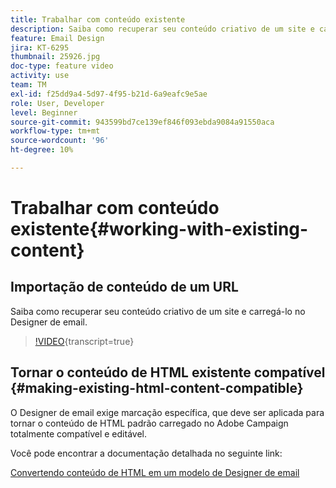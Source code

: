 ```yaml
---
title: Trabalhar com conteúdo existente
description: Saiba como recuperar seu conteúdo criativo de um site e carregá-lo no Designer de email.
feature: Email Design
jira: KT-6295
thumbnail: 25926.jpg
doc-type: feature video
activity: use
team: TM
exl-id: f25dd9a4-5d97-4f95-b21d-6a9eafc9e5ae
role: User, Developer
level: Beginner
source-git-commit: 943599bd7ce139ef846f093ebda9084a91550aca
workflow-type: tm+mt
source-wordcount: '96'
ht-degree: 10%

---
```


# Trabalhar com conteúdo existente{#working-with-existing-content}

## Importação de conteúdo de um URL

Saiba como recuperar seu conteúdo criativo de um site e carregá-lo no Designer de email.

>[!VIDEO](https://video.tv.adobe.com/v/25926?learn=on){transcript=true}

## Tornar o conteúdo de HTML existente compatível {#making-existing-html-content-compatible}

O Designer de email exige marcação específica, que deve ser aplicada para tornar o conteúdo de HTML padrão carregado no Adobe Campaign totalmente compatível e editável.

Você pode encontrar a documentação detalhada no seguinte link:

[Convertendo conteúdo de HTML em um modelo de Designer de email](https://experienceleague.adobe.com/docs/campaign-standard/using/designing-content/building-email-content/using-existing-content.html?lang=pt-BR)
